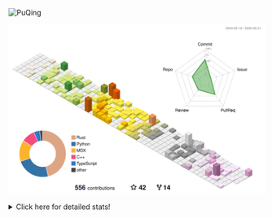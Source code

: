 ![PuQing](https://user-images.githubusercontent.com/27223114/171565019-9a56fae6-b08b-421f-99db-7e830da42371.png)

![](./profile-3d-contrib/profile-season-animate.svg)

<details>
<summary>Click here for detailed stats!</summary>

<!--START_SECTION:waka-->
![Lines of code](https://img.shields.io/badge/From%20Hello%20World%20I%27ve%20Written-2.0%20million%20lines%20of%20code-blue)

**🐱 My GitHub Data** 

> 📦 443.8 kB Used in GitHub's Storage 
 > 
> 🏆 187 Contributions in the Year 2025
 > 
> 🚫 Not Opted to Hire
 > 
> 📜 33 Public Repositories 
 > 
> 🔑 34 Private Repositories 
 > 
**I'm an Early 🐤** 

```text
🌞 Morning                817 commits         ██░░░░░░░░░░░░░░░░░░░░░░░   09.59 % 
🌆 Daytime                3651 commits        ███████████░░░░░░░░░░░░░░   42.86 % 
🌃 Evening                1916 commits        ██████░░░░░░░░░░░░░░░░░░░   22.49 % 
🌙 Night                  2134 commits        ██████░░░░░░░░░░░░░░░░░░░   25.05 % 
```


📊 **This Week I Spent My Time On** 

```text
💬 Programming Languages: 
Other                    27 hrs 17 mins      █████████████████░░░░░░░░   69.22 % 
Python                   8 hrs 2 mins        █████░░░░░░░░░░░░░░░░░░░░   20.40 % 
Rust                     1 hr 6 mins         █░░░░░░░░░░░░░░░░░░░░░░░░   02.83 % 
HTML                     34 mins             ░░░░░░░░░░░░░░░░░░░░░░░░░   01.45 % 
Groff                    24 mins             ░░░░░░░░░░░░░░░░░░░░░░░░░   01.04 % 

🔥 Editors: 
Arc                      17 hrs 31 mins      ███████████░░░░░░░░░░░░░░   44.45 % 
VS Code                  9 hrs 23 mins       ██████░░░░░░░░░░░░░░░░░░░   23.82 % 
Ghostty                  9 hrs 20 mins       ██████░░░░░░░░░░░░░░░░░░░   23.71 % 
Telegram                 1 hr 44 mins        █░░░░░░░░░░░░░░░░░░░░░░░░   04.43 % 
NetEaseMusic             59 mins             █░░░░░░░░░░░░░░░░░░░░░░░░   02.52 % 

💻 Operating System: 
Mac                      30 hrs 17 mins      ███████████████████░░░░░░   76.83 % 
Linux                    4 hrs 38 mins       ███░░░░░░░░░░░░░░░░░░░░░░   11.78 % 
WSL                      4 hrs 29 mins       ███░░░░░░░░░░░░░░░░░░░░░░   11.40 % 
```


<!--END_SECTION:waka-->
</details>
